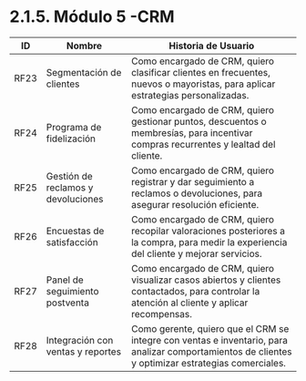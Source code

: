 # 2.1.5. Módulo 5 -CRM

| ID   | Nombre                             | Historia de Usuario                                                                                                                                |
| ---- | ---------------------------------- | -------------------------------------------------------------------------------------------------------------------------------------------------- |
| RF23 | Segmentación de clientes           | Como encargado de CRM, quiero clasificar clientes en frecuentes, nuevos o mayoristas, para aplicar estrategias personalizadas.                     |
| RF24 | Programa de fidelización           | Como encargado de CRM, quiero gestionar puntos, descuentos o membresías, para incentivar compras recurrentes y lealtad del cliente.                |
| RF25 | Gestión de reclamos y devoluciones | Como encargado de CRM, quiero registrar y dar seguimiento a reclamos o devoluciones, para asegurar resolución eficiente.                           |
| RF26 | Encuestas de satisfacción          | Como encargado de CRM, quiero recopilar valoraciones posteriores a la compra, para medir la experiencia del cliente y mejorar servicios.           |
| RF27 | Panel de seguimiento postventa     | Como encargado de CRM, quiero visualizar casos abiertos y clientes contactados, para controlar la atención al cliente y aplicar recompensas.       |
| RF28 | Integración con ventas y reportes  | Como gerente, quiero que el CRM se integre con ventas e inventario, para analizar comportamientos de clientes y optimizar estrategias comerciales. |